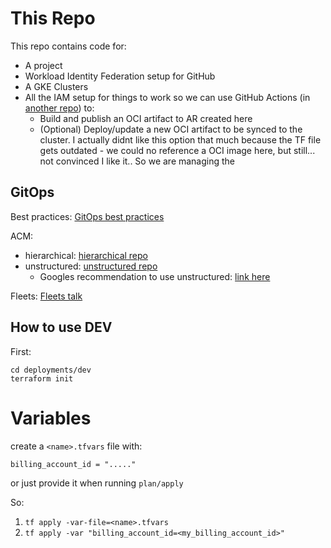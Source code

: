 # This Repo

This repo contains code for:
- A project
- Workload Identity Federation setup for GitHub
- A GKE Clusters
- All the IAM setup for things to work so we can use GitHub Actions (in [another repo](https://github.com/ukanf/acm-atlantis-poc)) to:
  - Build and publish an OCI artifact to AR created here
  - (Optional) Deploy/update a new OCI artifact to be synced to the cluster. I actually didnt like this option that much because the TF file gets outdated - we could no reference a OCI image here, but still... not convinced I like it.. So we are managing the 

## GitOps

Best practices: [GitOps best practices](https://cloud.google.com/kubernetes-engine/enterprise/config-sync/docs/concepts/gitops-best-practices)

ACM:

- hierarchical: [hierarchical repo](https://cloud.google.com/kubernetes-engine/enterprise/config-sync/docs/concepts/hierarchical-repo)
- unstructured: [unstructured repo](https://cloud.google.com/kubernetes-engine/enterprise/config-sync/docs/how-to/unstructured-repo)
  - Googles recommendation to use unstructured: [link here](https://cloud.google.com/kubernetes-engine/enterprise/config-sync/docs/concepts/gitops-best-practices#use-unstructured-repo)

Fleets: [Fleets talk](https://www.youtube.com/watch?v=IUQZbUgCiWs)

## How to use DEV

First:
```
cd deployments/dev
terraform init
```

# Variables

create a `<name>.tfvars` file with:

```
billing_account_id = "....."
```

or just provide it when running `plan/apply`

So:
1. `tf apply -var-file=<name>.tfvars`
2. `tf apply -var "billing_account_id=<my_billing_account_id>"`